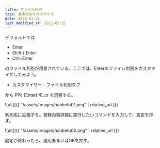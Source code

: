 ```yaml
---
title: ファイル判別
tags: 基本的なカスタマイズ
date: 2022-03-31
last_modified_at: 2022-03-31
---
```

デフォルトでは

- Enter
- Shift＋Enter
- Ctrl+Enter

のファイル判別が用意されている。ここでは、Enterのファイル判別をカスタマイズしてみよう。

- カスタマイザー - ファイル判別タブ

から PPc [Enter] /E_cr を選択する。

![alt]({{ "/assets/images/hanbetu01.png" | relative_url }})

判別名に拡張子を。登録内容詳細に実行したいコマンドを入力して、設定を押す。

![alt]({{ "/assets/images/hanbetu02.png" | relative_url }})

設定が終わったら、適用あるいはOKを押す。